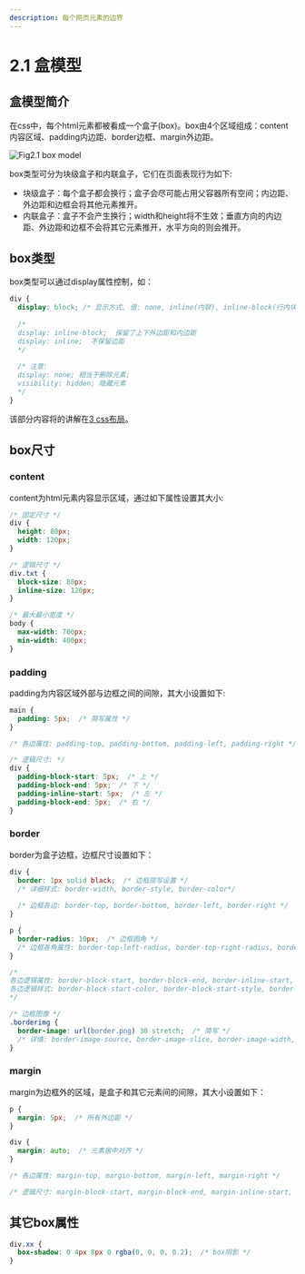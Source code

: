 ```yaml
---
description: 每个网页元素的边界
---
```


# 2.1 盒模型

## 盒模型简介

在css中，每个html元素都被看成一个盒子(box)。box由4个区域组成：content内容区域、padding内边距、border边框、margin外边距。

![Fig2.1 box model](../../.gitbook/assets/css-fig2.1-box-model.png)

box类型可分为块级盒子和内联盒子，它们在页面表现行为如下:

* 块级盒子：每个盒子都会换行；盒子会尽可能占用父容器所有空间；内边距、外边距和边框会将其他元素推开。
* 内联盒子：盒子不会产生换行；width和height将不生效；垂直方向的内边距、外边距和边框不会将其它元素推开，水平方向的则会推开。

## box类型

box类型可以通过display属性控制，如：

```css
div {
  display: block; /* 显示方式, 值: none, inline(内联), inline-block(行内块), ... */
  
  /*
  display: inline-block;  保留了上下外边距和内边距
  display: inline;  不保留边距  
  */
  
  /* 注意: 
  display: none; 相当于删除元素; 
  visibility: hidden; 隐藏元素
  */
}
```
该部分内容将的讲解在[3 css布局](../3-css-bu-ju/README.md)。
	   
## box尺寸

### content

content为html元素内容显示区域，通过如下属性设置其大小:

```css
/* 固定尺寸 */
div {
  height: 80px;
  width: 120px;
}

/* 逻辑尺寸 */
div.txt {
  block-size: 80px;
  inline-size: 120px;
}

/* 最大最小宽度 */
body {
  max-width: 700px;
  min-width: 400px;
}
```

### padding

padding为内容区域外部与边框之间的间隙，其大小设置如下:

```css
main {
  padding: 5px;  /* 简写属性 */ 
}

/* 各边属性: padding-top, padding-bottom, padding-left, padding-right */

/* 逻辑尺寸: */
div {
  padding-block-start: 5px;  /* 上 */
  padding-block-end: 5px;  /* 下 */
  padding-inline-start: 5px;  /* 左 */
  padding-block-end: 5px;  /* 右 */
}
```

### border

border为盒子边框，边框尺寸设置如下：

```css
div {
  border: 1px solid black;  /* 边框简写设置 */
  /* 详细样式: border-width, border-style, border-color*/
  
  /* 边框各边: border-top, border-bottom, border-left, border-right */
}

p {
  border-radius: 10px;  /* 边框圆角 */
  /* 边框各角属性: border-top-left-radius, border-top-right-radius, border-bottom-right-radius, border-bottom-left-radius */
}

/* 
各边逻辑属性: border-block-start, border-block-end, border-inline-start, border-inline-end
各边逻辑样式: border-block-start-color, border-block-start-style, border-block-start-width, 其它边类似
*/

/* 边框图像 */
.borderimg {
  border-image: url(border.png) 30 stretch;  /* 简写 */
  /* 详情: border-image-source, border-image-slice, border-image-width, border-image-outset, border-image-repeat */
}
```

### margin

margin为边框外的区域，是盒子和其它元素间的间隙，其大小设置如下：

```css
p {
  margin: 5px;  /* 所有外边距 */ 
}

div {
  margin: auto;  /* 元素居中对齐 */
}

/* 各边属性: margin-top, margin-bottom, margin-left, margin-right */

/* 逻辑尺寸: margin-block-start, margin-block-end, margin-inline-start, margin-inline-end */
```

## 其它box属性

```css
div.xx {
  box-shadow: 0 4px 8px 0 rgba(0, 0, 0, 0.2);  /* box阴影 */
}
```